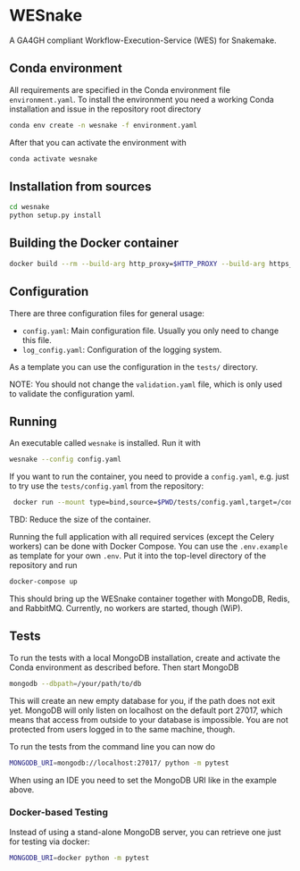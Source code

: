 # WESnake

A GA4GH compliant Workflow-Execution-Service (WES) for Snakemake.

## Conda environment

All requirements are specified in the Conda environment file `environment.yaml`. To install the environment you need a working Conda installation and issue in the repository root directory

```bash
conda env create -n wesnake -f environment.yaml
``` 

After that you can activate the environment with

```bash
conda activate wesnake
```

## Installation from sources

```bash
cd wesnake
python setup.py install
```

## Building the Docker container

```bash
docker build --rm --build-arg http_proxy=$HTTP_PROXY --build-arg https_proxy=$HTTPS_PROXY -t wesnake:$version ./
```

## Configuration

There are three configuration files for general usage:

  * `config.yaml`: Main configuration file. Usually you only need to change this file.
  * `log_config.yaml`: Configuration of the logging system. 

As a template you can use the configuration in the `tests/` directory.

NOTE: You should not change the `validation.yaml` file, which is only used to validate the configuration yaml.

## Running

An executable called `wesnake` is installed. Run it with

```bash
wesnake --config config.yaml
```

If you want to run the container, you need to provide a `config.yaml`, e.g. just to try use the `tests/config.yaml` from the repository:

```bash
 docker run --mount type=bind,source=$PWD/tests/config.yaml,target=/config.yaml --rm wesnake:$version
```

TBD: Reduce the size of the container.


Running the full application with all required services (except the Celery workers) can be done with Docker Compose. You can use the `.env.example` as template for your own `.env`. Put it into the top-level directory of the repository and run

```bash
docker-compose up
```

This should bring up the WESnake container together with MongoDB, Redis, and RabbitMQ. Currently, no workers are started, though (WiP).


## Tests

To run the tests with a local MongoDB installation, create and activate the Conda environment as described before. Then start MongoDB 

```bash
mongodb --dbpath=/your/path/to/db
``` 

This will create an new empty database for you, if the path does not exit yet. MongoDB will only listen on localhost on the default port 27017, which means that access from outside to your database is impossible. You are not protected from users logged in to the same machine, though.

To run the tests from the command line you can now do

```bash
MONGODB_URI=mongodb://localhost:27017/ python -m pytest
``` 

When using an IDE you need to set the MongoDB URI like in the example above.  

### Docker-based Testing

Instead of using a stand-alone MongoDB server, you can retrieve one just for testing via docker:

```bash
MONGODB_URI=docker python -m pytest
```
